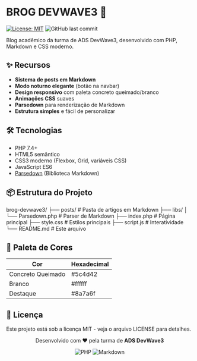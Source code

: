 # BROG DEVWAVE3 🚀

[![License: MIT](https://img.shields.io/badge/License-MIT-yellow.svg)](https://opensource.org/licenses/MIT)
![GitHub last commit](https://img.shields.io/github/last-commit/seuuser/seurepo)

Blog acadêmico da turma de ADS DevWave3, desenvolvido com PHP, Markdown e CSS moderno.

## ✨ Recursos

- **Sistema de posts em Markdown**
- **Modo noturno elegante** (botão na navbar)
- **Design responsivo** com paleta concreto queimado/branco
- **Animações CSS** suaves
- **Parsedown** para renderização de Markdown
- **Estrutura simples** e fácil de personalizar

## 🛠️ Tecnologias

- PHP 7.4+
- HTML5 semântico
- CSS3 moderno (Flexbox, Grid, variáveis CSS)
- JavaScript ES6
- [Parsedown](https://github.com/erusev/parsedown) (Biblioteca Markdown)

## 📦 Estrutura do Projeto

brog-devwave3/ ├── posts/ # Pasta de artigos em Markdown ├── libs/ │ └── Parsedown.php # Parser de Markdown ├── index.php # Página principal ├── style.css # Estilos principais ├── script.js # Interatividade └── README.md # Este arquivo


## 🎨 Paleta de Cores

| Cor               | Hexadecimal |
|-------------------|-------------|
| Concreto Queimado | #5c4d42     |
| Branco            | #ffffff     |
| Destaque          | #8a7a6f     |

## 📝 Licença

Este projeto está sob a licença MIT - veja o arquivo LICENSE para detalhes.

<div align="center">
  <p>Desenvolvido com ❤️ pela turma de <b>ADS DevWave3</b></p>
  <img src="https://img.shields.io/badge/Made%20with-PHP-777BB4?style=flat&logo=php" alt="PHP">
  <img src="https://img.shields.io/badge/Made%20with-Markdown-000000?style=flat&logo=markdown" alt="Markdown">
</div>
